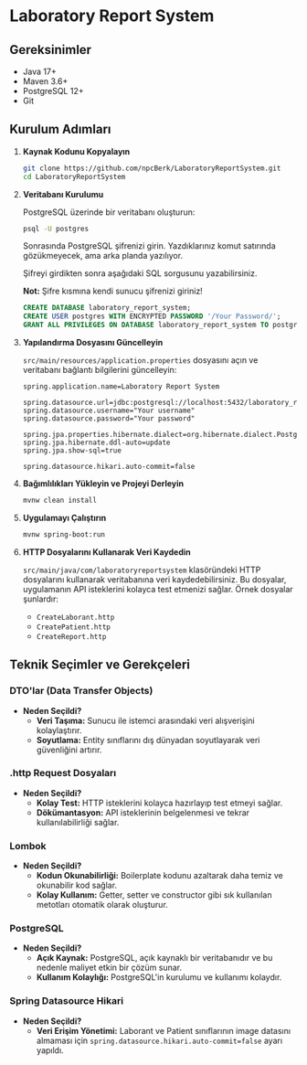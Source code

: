 ﻿# Laboratory Report System

## Gereksinimler

- Java 17+
- Maven 3.6+
- PostgreSQL 12+
- Git

## Kurulum Adımları

1. **Kaynak Kodunu Kopyalayın**

    ```sh
    git clone https://github.com/npcBerk/LaboratoryReportSystem.git
    cd LaboratoryReportSystem
    ```

2. **Veritabanı Kurulumu**

   PostgreSQL üzerinde bir veritabanı oluşturun:
   ```sh
   psql -U postgres
    ```

   Sonrasında PostgreSQL şifrenizi girin. Yazdıklarınız komut satırında gözükmeyecek, ama arka planda yazılıyor.

   Şifreyi girdikten sonra aşağıdaki SQL sorgusunu yazabilirsiniz.

   **Not:** Şifre kısmına kendi sunucu şifrenizi giriniz!

    ```sql
    CREATE DATABASE laboratory_report_system;
    CREATE USER postgres WITH ENCRYPTED PASSWORD '/Your Password/';
    GRANT ALL PRIVILEGES ON DATABASE laboratory_report_system TO postgres;
    ```

3. **Yapılandırma Dosyasını Güncelleyin**

   `src/main/resources/application.properties` dosyasını açın ve veritabanı bağlantı bilgilerini güncelleyin:

    ```properties
    spring.application.name=Laboratory Report System

    spring.datasource.url=jdbc:postgresql://localhost:5432/laboratory_report_system
    spring.datasource.username="Your username"
    spring.datasource.password="Your password"

    spring.jpa.properties.hibernate.dialect=org.hibernate.dialect.PostgreSQLDialect
    spring.jpa.hibernate.ddl-auto=update
    spring.jpa.show-sql=true

    spring.datasource.hikari.auto-commit=false

    ```

4. **Bağımlılıkları Yükleyin ve Projeyi Derleyin**

    ```sh
    mvnw clean install
    ```

5. **Uygulamayı Çalıştırın**

    ```sh
    mvnw spring-boot:run
    ```
    
6. **HTTP Dosyalarını Kullanarak Veri Kaydedin**

    `src/main/java/com/laboratoryreportsystem` klasöründeki HTTP dosyalarını kullanarak veritabanına veri kaydedebilirsiniz. Bu dosyalar, uygulamanın API isteklerini kolayca test etmenizi sağlar. Örnek dosyalar şunlardır:
    - `CreateLaborant.http`
    - `CreatePatient.http`
    - `CreateReport.http`

## Teknik Seçimler ve Gerekçeleri

### DTO'lar (Data Transfer Objects)
- **Neden Seçildi?**
   - **Veri Taşıma:** Sunucu ile istemci arasındaki veri alışverişini kolaylaştırır.
   - **Soyutlama:** Entity sınıflarını dış dünyadan soyutlayarak veri güvenliğini artırır.

### .http Request Dosyaları
- **Neden Seçildi?**
   - **Kolay Test:** HTTP isteklerini kolayca hazırlayıp test etmeyi sağlar.
   - **Dökümantasyon:** API isteklerinin belgelenmesi ve tekrar kullanılabilirliği sağlar.

### Lombok
- **Neden Seçildi?**
   - **Kodun Okunabilirliği:** Boilerplate kodunu azaltarak daha temiz ve okunabilir kod sağlar.
   - **Kolay Kullanım:** Getter, setter ve constructor gibi sık kullanılan metotları otomatik olarak oluşturur.

### PostgreSQL
- **Neden Seçildi?**
   - **Açık Kaynak:** PostgreSQL, açık kaynaklı bir veritabanıdır ve bu nedenle maliyet etkin bir çözüm sunar.
   - **Kullanım Kolaylığı:** PostgreSQL'in kurulumu ve kullanımı kolaydır.
### Spring Datasource Hikari
- **Neden Seçildi?**
   - **Veri Erişim Yönetimi:** Laborant ve Patient sınıflarının image datasını almaması için `spring.datasource.hikari.auto-commit=false` ayarı yapıldı.

